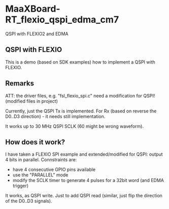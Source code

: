 # MaaXBoard-RT_flexio_qspi_edma_cm7
 QSPI with FLEXIO2 and EDMA

## QSPI with FLEXIO
This is a demo (based on SDK examples) how to implement a QSPI with FLEXIO.

## Remarks
ATT: the driver files, e.g. "fsl_flexio_spi.c" need a modification for QSPI!
(modified files in project)

Currently, just the QSPI Tx is implemented.
For Rx (based on reverse the D0..D3 direction) - it needs still implementation.

It works up to 30 MHz QSPI SCLK (60 might be wrong waveform).

## How does it work?
I have taken a FLEXIO SPI example and extended/modified for QSPI:
output 4 bits in parallel.
Connstraints are:
* have 4 consecutive GPIO pins available
* use the "PARALLEL" mode
* modify the SCLK timer to generate 4 pulses for a 32bit word (and EDMA trigger)

It works, as QSPI write. Just to add QSPI read (similar, just flip the direction of the D0..D3 signals).

